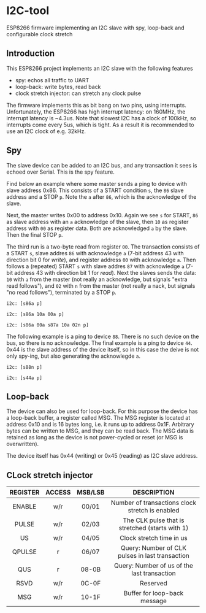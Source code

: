 # I2C-tool
ESP8266 firmware implementing an I2C slave with spy, loop-back and configurable clock stretch


## Introduction
This ESP8266 project implements an I2C slave with the following features
 - spy: echos all traffic to UART
 - loop-back: write bytes, read back
 - clock stretch injector: can stretch any clock pulse

The firmware implements this as bit bang on two pins, using interrupts.
Unfortunately, the ESP8266 has high interrupt latency: on 160MHz, the interrupt latency is ~4.3us. 
Note that slowest I2C has a clock of 100kHz, so interrupts come every 5us, which is tight.
As a result it is recommended to use an I2C clock of e.g. 32kHz.


## Spy 
The slave device can be added to an I2C bus, and any transaction it sees is echoed over Serial.
This is the spy feature.

Find below an example where some master sends a ping to device with slave address 0x86.
This consists of a START condition `s`, the `86` slave address and a STOP `p`. 
Note the `a` after `86`, which is the acknowledge of the slave.

Next, the master writes 0x00 to address 0x10. Again we see `s` for START, `86` as slave address
with an `a` acknowledge of the slave, then `10` as register address with `00` as register data.
Both are acknowledged `a` by the slave. Then the final STOP `p`.

The third run is a two-byte read from register `00`. The transaction consists of a START `s`, 
slave addres `86` with acknowledge `a` (7-bit address 43 with direction bit 0 for _write_), 
and register address `00` with acknowledge `a`.
Then follows a (repeated) START `s` with slave addres `87` with acknowledge `a` 
(7-bit address 43 with direction bit 1 for _read_). Next the slaves sends the data:
`10` with `a` from the master (not really an acknowledge, but signals "extra read follows"), and
`02` with `n` from the master (not really a nack, but signals "no read follows"),
terminated by a STOP `p`.

```
i2c: [s86a p]

i2c: [s86a 10a 00a p]

i2c: [s86a 00a s87a 10a 02n p]
```

The following example is a ping to device `88`. There is no such device on the bus, so there is no acknowledge.
The final example is a ping to device `44`. 0x44 is the slave address of the device itself, so in this case the 
deive is not only spy-ing, but also generating the acknowlegde `a`.

```
i2c: [s88n p]

i2c: [s44a p]
```


## Loop-back

The device can also be used for loop-back. For this purpose the device has a loop-back buffer, 
a register called MSG. The MSG register is located at address 0x10 and is 16 bytes long, 
i.e. it runs up to address 0x1F. Arbitrary bytes can be written to MSG, and they can be read back.
The MSG data is retained as long as the device is not power-cycled or reset (or MSG is overwritten).

The device itself has 0x44 (writing) or 0x45 (reading) as I2C slave address.


## CLock stretch injector

| REGISTER | ACCESS | MSB/LSB | DESCRIPTION                                     |
|:--------:|:------:|:-------:|:-----------------------------------------------:|
| ENABLE   | w/r    | 00/01   | Number of transactions clock stretch is enabled |
| PULSE    | w/r    | 02/03   | The CLK pulse that is stretched (starts with 1) |
| US       | w/r    | 04/05   | Clock stretch time in us                        |
| QPULSE   | r      | 06/07   | Query: Number of CLK pulses in last transaction |
| QUS      | r      | 08-0B   | Query: Number of us of the last transaction     |
| RSVD     | w/r    | 0C-0F   | Reserved                                        |
| MSG      | w/r    | 10-1F   | Buffer for loop-back message                    |

